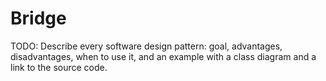 # Bridge

TODO: Describe every software design pattern: goal, advantages, disadvantages, when to use it, and an example with a class diagram and a link to the source code.
